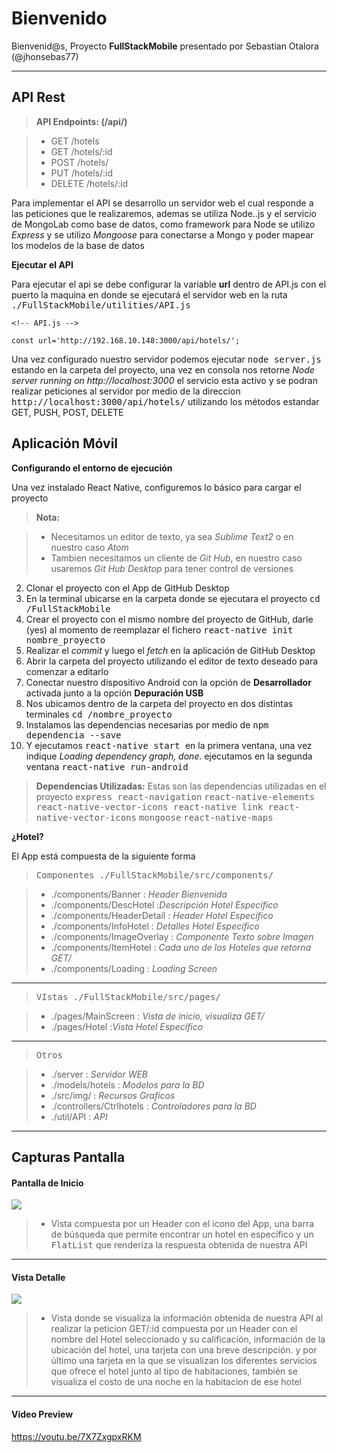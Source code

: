 ﻿Bienvenido
===================


Bienvenid@s,  Proyecto **FullStackMobile** presentado por Sebastian Otalora (@jhonsebas77)

----------

API Rest
-------------
> **API Endpoints: (/api/)**

> - GET /hotels
> - GET /hotels/:id
> - POST /hotels/
> - PUT /hotels/:id
> - DELETE /hotels/:id

Para implementar el API se desarrollo un servidor web el cual responde a las peticiones que le realizaremos, ademas se utiliza Node..js y el servicio de MongoLab como base de datos, como framework para Node se utilizo *Express* y se utilizo *Mongoose*  para conectarse a Mongo y poder mapear los modelos de la base de datos

**Ejecutar el API**

Para ejecutar el api se debe configurar la variable **url** dentro de API.js con el puerto la maquina en donde se ejecutará el servidor web en la ruta <kbd>./FullStackMobile/utilities/API.js
</kbd>

```
<!-- API.js --> 

const url='http://192.168.10.148:3000/api/hotels/';

```
Una vez configurado nuestro servidor podemos ejecutar <kbd>node server.js
</kbd>  estando en la carpeta del proyecto, una vez en consola nos retorne *Node server running on http://localhost:3000* el servicio esta activo y se podran realizar peticiones al servidor por medio de la direccion <kbd>http://localhost:3000/api/hotels/</kbd> utilizando los métodos estandar GET, PUSH, POST, DELETE


Aplicación Móvil
-------------
**Configurando el entorno de ejecución**

Una vez instalado React Native, configuremos lo básico para cargar el proyecto

> **Nota:**

> - Necesitamos un editor de texto, ya sea *Sublime Text2* o en nuestro caso *Atom*
> - Tambien necesitamos un cliente de *Git Hub*, en nuestro caso usaremos *Git Hub Desktop* para tener control de versiones


 2. Clonar el proyecto con el App de GitHub Desktop
 3. En la terminal ubicarse en la carpeta donde se ejecutara el proyecto
 <kbd> cd /FullStackMobile </kbd>
 4. Crear el proyecto con el mismo nombre del proyecto de GitHub, darle (yes) al momento de reemplazar el fichero <kbd> react-native init nombre_proyecto </kbd>
 5. Realizar el *commit* y luego el *fetch* en la aplicación de GitHub Desktop
 6. Abrir la carpeta del proyecto utilizando el editor de texto deseado para comenzar a editarlo
 7. Conectar nuestro dispositivo Android con la opción de **Desarrollador** activada junto a la opción **Depuración USB**
 8. Nos ubicamos dentro de la carpeta del proyecto en dos distintas terminales  <kbd>cd /nombre_proyecto </kbd>
 9. Instalamos las dependencias necesarias por medio de <kbd>npm dependencia --save</kbd>
 10. Y ejecutamos <kbd>react-native start </kbd> en la primera ventana, una vez indique *Loading dependency graph, done.*  ejecutamos en la segunda ventana <kbd>react-native run-android</kbd>

> **Dependencias Utilizadas:** Estas son las dependencias utilizadas en el proyecto
<kbd>express </kbd>
<kbd>react-navigation</kbd>
<kbd>react-native-elements</kbd>
<kbd>react-native-vector-icons </kbd>
<kbd>react-native link react-native-vector-icons</kbd>
<kbd>mongoose</kbd>
<kbd>react-native-maps </kbd>

**¿Hotel?**


El App está compuesta de la siguiente forma
>  <kbd>Componentes ./FullStackMobile/src/components/</kbd>

> - ./components/Banner : *Header Bienvenida*
> - ./components/DescHotel :*Descripción Hotel Específico*
> - ./components/HeaderDetail : *Header Hotel Específico*
> - ./components/InfoHotel : *Detalles Hotel Específico*
> - ./components/ImageOverlay : *Componente Texto sobre Imagen*
> - ./components/ItemHotel : *Cada uno de los Hoteles que retorna GET/*
> - ./components/Loading : *Loading Screen*



----------
>  <kbd>VIstas ./FullStackMobile/src/pages/</kbd>

> - ./pages/MainScreen  : *Vista de inicio, visualiza GET/*
> - ./pages/Hotel            :*Vista Hotel Específico*

----------
>  <kbd>Otros </kbd>

> - ./server  : *Servidor WEB*
> - ./models/hotels  : *Modelos para la BD*
> - ./src/img/  : *Recursos Graficos*
> - ./controllers/Ctrlhotels  : *Controladores para la BD*
> - ./util/API  : *API*


----------

## Capturas Pantalla
#### Pantalla de Inicio
![ ](./src/img/screencapture/HomeScreen.png)

> - Vista compuesta por un Header con el icono del App, una barra de búsqueda que permite encontrar un hotel en específico y un <kbd>FlatList</kbd> que renderiza la respuesta obtenida de nuestra API

----------

#### Vista Detalle
![ ](./src/img/screencapture/DetailHotel.png)
> - Vista donde se visualiza la información obtenida de nuestra API al realizar la peticion GET/:id compuesta por un Header con el nombre del Hotel seleccionado y su calificación, información de la ubicación del hotel, una tarjeta con una breve descripción. y por último una tarjeta en la que se visualizan los diferentes servicios que ofrece el hotel junto al tipo de habitaciones, también se visualiza el costo de una noche en la habitacion de ese hotel

----------

#### Video Preview
https://youtu.be/7X7ZxgpxRKM